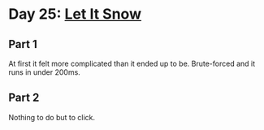 # Day 25: [Let It Snow](https://adventofcode.com/2015/day/25)

## Part 1

At first it felt more complicated than it ended up to be. Brute-forced and it runs in under 200ms.

## Part 2

Nothing to do but to click.